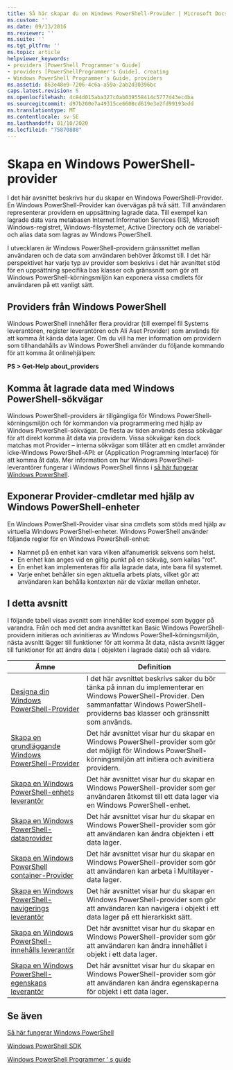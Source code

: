 ```yaml
---
title: Så här skapar du en Windows PowerShell-Provider | Microsoft Docs
ms.custom: ''
ms.date: 09/13/2016
ms.reviewer: ''
ms.suite: ''
ms.tgt_pltfrm: ''
ms.topic: article
helpviewer_keywords:
- providers [PowerShell Programmer's Guide]
- providers [PowerShellProgrammer's Guide], creating
- Windows PowerShell Programmer's Guide, providers
ms.assetid: 863e48e9-7206-4c6a-a59a-2ab2d30396bc
caps.latest.revision: 5
ms.openlocfilehash: 4c84d015aba327c0ab039558414c5777d43ec4ba
ms.sourcegitcommit: d97b200e7a49315ce6608cd619e3e2fd99193edd
ms.translationtype: MT
ms.contentlocale: sv-SE
ms.lasthandoff: 01/10/2020
ms.locfileid: "75870888"
---
```

# <a name="how-to-create-a-windows-powershell-provider"></a>Skapa en Windows PowerShell-provider

I det här avsnittet beskrivs hur du skapar en Windows PowerShell-Provider. En Windows PowerShell-Provider kan övervägas på två sätt. Till användaren representerar providern en uppsättning lagrade data. Till exempel kan lagrade data vara metabasen Internet Information Services (IIS), Microsoft Windows-registret, Windows-filsystemet, Active Directory och de variabel-och alias data som lagras av Windows PowerShell.

I utvecklaren är Windows PowerShell-providern gränssnittet mellan användaren och de data som användaren behöver åtkomst till. I det här perspektivet har varje typ av provider som beskrivs i det här avsnittet stöd för en uppsättning specifika bas klasser och gränssnitt som gör att Windows PowerShell-körningsmiljön kan exponera vissa cmdlets för användaren på ett vanligt sätt.

## <a name="providers-provided-by-windows-powershell"></a>Providers från Windows PowerShell

Windows PowerShell innehåller flera providrar (till exempel fil Systems leverantören, register leverantören och Ali Aset Provider) som används för att komma åt kända data lager. Om du vill ha mer information om providern som tillhandahålls av Windows PowerShell använder du följande kommando för att komma åt onlinehjälpen:

**PS > Get-Help about_providers**

## <a name="accessing-the-stored-data-using-windows-powershell-paths"></a>Komma åt lagrade data med Windows PowerShell-sökvägar

Windows PowerShell-providers är tillgängliga för Windows PowerShell-körningsmiljön och för kommandon via programmering med hjälp av Windows PowerShell-sökvägar. De flesta av tiden används dessa sökvägar för att direkt komma åt data via providern. Vissa sökvägar kan dock matchas mot Provider – interna sökvägar som tillåter att en cmdlet använder icke-Windows PowerShell-API: er (Application Programming Interface) för att komma åt data. Mer information om hur Windows PowerShell-leverantörer fungerar i Windows PowerShell finns i [så här fungerar Windows PowerShell](/previous-versions/ms714658(v=vs.85)).

## <a name="exposing-provider-cmdlets-using-windows-powershell-drives"></a>Exponerar Provider-cmdletar med hjälp av Windows PowerShell-enheter

En Windows PowerShell-Provider visar sina cmdlets som stöds med hjälp av virtuella Windows PowerShell-enheter.
Windows PowerShell använder följande regler för en Windows PowerShell-enhet:

- Namnet på en enhet kan vara vilken alfanumerisk sekvens som helst.
- En enhet kan anges vid en giltig punkt på en sökväg, som kallas "rot".
- En enhet kan implementeras för alla lagrade data, inte bara fil systemet.
- Varje enhet behåller sin egen aktuella arbets plats, vilket gör att användaren kan behålla kontexten när de växlar mellan enheter.

## <a name="in-this-section"></a>I detta avsnitt

I följande tabell visas avsnitt som innehåller kod exempel som bygger på varandra. Från och med det andra avsnittet kan Basic Windows PowerShell-providern initieras och avinitieras av Windows PowerShell-körningsmiljön, nästa avsnitt lägger till funktioner för att komma åt data, nästa avsnitt lägger till funktioner för att ändra data ( objekten i lagrade data) och så vidare.

|                                                    Ämne                                                    |                                                                                         Definition                                                                                          |
| ----------------------------------------------------------------------------------------------------------- | ------------------------------------------------------------------------------------------------------------------------------------------------------------------------------------------- |
| [Designa din Windows PowerShell-Provider](./designing-your-windows-powershell-provider.md)               | I det här avsnittet beskrivs saker du bör tänka på innan du implementerar en Windows PowerShell-Provider. Den sammanfattar Windows PowerShell-providerns bas klasser och gränssnitt som används. |
| [Skapa en grundläggande Windows PowerShell-Provider](./creating-a-basic-windows-powershell-provider.md)           | Det här avsnittet visar hur du skapar en Windows PowerShell-provider som gör det möjligt för Windows PowerShell-körningsmiljön att initiera och avinitiera providern.                                        |
| [Skapa en Windows PowerShell-enhets leverantör](./creating-a-windows-powershell-drive-provider.md)           | Det här avsnittet visar hur du skapar en Windows PowerShell-provider som ger användaren åtkomst till ett data lager via en Windows PowerShell-enhet.                                                |
| [Skapa en Windows PowerShell-dataprovider](./creating-a-windows-powershell-item-provider.md)             | Det här avsnittet visar hur du skapar en Windows PowerShell-provider som gör att användaren kan ändra objekten i ett data lager.                                                                  |
| [Skapa en Windows PowerShell container-Provider](./creating-a-windows-powershell-container-provider.md)   | Det här avsnittet visar hur du skapar en Windows PowerShell-provider som gör att användaren kan arbeta i Multilayer-data lager.                                                                        |
| [Skapa en Windows PowerShell-navigerings leverantör](./creating-a-windows-powershell-navigation-provider.md) | Det här avsnittet visar hur du skapar en Windows PowerShell-provider som gör att användaren kan navigera i objekt i ett data lager på ett hierarkiskt sätt.                                           |
| [Skapa en Windows PowerShell-innehålls leverantör](./creating-a-windows-powershell-content-provider.md)       | Det här avsnittet visar hur du skapar en Windows PowerShell-provider som gör att användaren kan ändra innehållet i objekt i ett data lager.                                                       |
| [Skapa en Windows PowerShell-egenskaps leverantör](./creating-a-windows-powershell-property-provider.md)     | Det här avsnittet visar hur du skapar en Windows PowerShell-provider som gör att användaren kan ändra egenskaperna för objekt i ett data lager.                                                    |

## <a name="see-also"></a>Se även

[Så här fungerar Windows PowerShell](/previous-versions/ms714658(v=vs.85))

[Windows PowerShell SDK](../windows-powershell-reference.md)

[Windows PowerShell Programmer ' s guide](./windows-powershell-programmer-s-guide.md)
